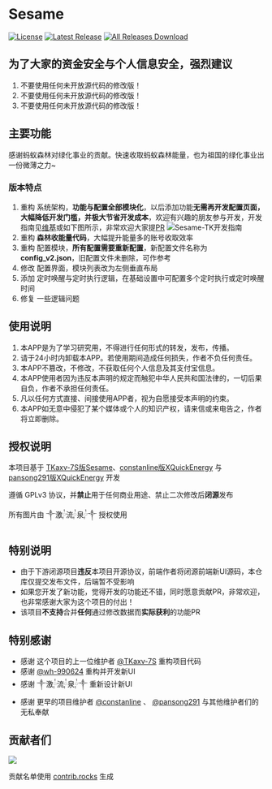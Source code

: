 # Sesame

[![License](https://img.shields.io/github/license/lazy-immortal/Sesame.svg)](LICENSE)
[![Latest Release](https://img.shields.io/github/release/lazy-immortal/Sesame.svg)](../../releases)
[![All Releases Download](https://img.shields.io/github/downloads/lazy-immortal/Sesame/total.svg)](../../releases)

## 为了大家的资金安全与个人信息安全，强烈建议
1. 不要使用任何未开放源代码的修改版！
2. 不要使用任何未开放源代码的修改版！
3. 不要使用任何未开放源代码的修改版！

## 主要功能
感谢蚂蚁森林对绿化事业的贡献。快速收取蚂蚁森林能量，也为祖国的绿化事业出一份微薄之力~

### 版本特点
1. 重构 系统架构，**功能与配置全部模块化**，以后添加功能**无需再开发配置页面，大幅降低开发门槛，并极大节省开发成本**，欢迎有兴趣的朋友参与开发，开发指南见[维基](https://github.com/TKaxv-7S/Sesame-TK/wiki)或如下图所示，非常欢迎大家提[PR](https://github.com/lazy-immortal/Sesame/pulls)
   ![Sesame-TK开发指南](https://github.com/TKaxv-7S/Sesame-TK/assets/22593101/4d8451fe-2b7f-4f19-9439-b0afbf683510)
2. 重构 **森林收能量代码**，大幅提升能量多的账号收取效率
3. 重构 配置模块，**所有配置需要重新配置**，新配置文件名称为**config_v2.json**，旧配置文件未删除，可作参考
4. 修改 配置界面，模块列表改为左侧垂直布局
5. 添加 定时唤醒与定时执行逻辑，在基础设置中可配置多个定时执行或定时唤醒时间
6. 修复 一些逻辑问题

## 使用说明
1. 本APP是为了学习研究用，不得进行任何形式的转发，发布，传播。
2. 请于24小时内卸载本APP。若使用期间造成任何损失，作者不负任何责任。
3. 本APP不篡改，不修改，不获取任何个人信息及其支付宝信息。
4. 本APP使用者因为违反本声明的规定而触犯中华人民共和国法律的，一切后果自负，作者不承担任何责任。
5. 凡以任何方式直接、间接使用APP者，视为自愿接受本声明的约束。
6. 本APP如无意中侵犯了某个媒体或个人的知识产权，请来信或来电告之，作者将立即删除。

## 授权说明
本项目基于 [TKaxv-7S版Sesame](https://github.com/TKaxv-7S/Sesame-TK)、[constanline版XQuickEnergy](https://github.com/constanline/XQuickEnergy) 与 [pansong291版XQuickEnergy](https://github.com/pansong291/XQuickEnergy) 开发

遵循 GPLv3 协议，并**禁止**用于任何商业用途、禁止二次修改后**闭源**发布

所有图片由 ༒激༙྇流༙྇泉༙྇༒ 授权使用

## 特别说明
- 由于下游闭源项目**违反**本项目开源协议，前端作者将闭源前端新UI源码，本仓库仅提交发布文件，后端暂不受影响
- 如果您开发了新功能，觉得开发的功能还不错，同时愿意贡献PR，非常欢迎，也非常感谢大家为这个项目的付出！
- 该项目**不支持**合并**任何**通过修改数据而**实际获利**的功能PR

## 特别感谢
- 感谢 这个项目的上一位维护者 [@TKaxv-7S](https://github.com/TKaxv-7S) 重构项目代码
- 感谢 [@wh-990624](https://github.com/wh-990624) 重构并开发新UI
- 感谢 ༒激༙྇流༙྇泉༙྇༒ 重新设计新UI
- 感谢 更早的项目维护者 [@constanline](https://github.com/constanline) 、 [@pansong291](https://github.com/pansong291) 与其他维护者们的无私奉献

## 贡献者们

<a href="https://github.com/lazy-immortal/Sesame/graphs/contributors">
  <img src="https://contrib.rocks/image?repo=lazy-immortal/Sesame" />
</a>

贡献名单使用 [contrib.rocks](https://contrib.rocks) 生成
